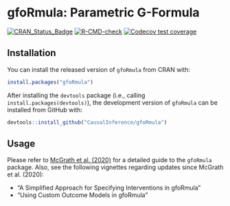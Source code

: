 
<!-- README.md is generated from README.Rmd. Please edit that file -->

# gfoRmula: Parametric G-Formula

<!-- badges: start -->

[![CRAN_Status_Badge](https://www.r-pkg.org/badges/version/gfoRmula)](https://cran.r-project.org/package=gfoRmula)
[![R-CMD-check](https://github.com/CausalInference/gfoRmula/actions/workflows/R-CMD-check.yaml/badge.svg)](https://github.com/CausalInference/gfoRmula/actions/workflows/R-CMD-check.yaml)
[![Codecov test
coverage](https://codecov.io/gh/CausalInference/gfoRmula/graph/badge.svg)](https://app.codecov.io/gh/CausalInference/gfoRmula)
<!-- badges: end -->

## Installation

You can install the released version of `gfoRmula` from CRAN with:

``` r
install.packages("gfoRmula")
```

After installing the `devtools` package (i.e., calling
`install.packages(devtools)`), the development version of `gfoRmula` can
be installed from GitHub with:

``` r
devtools::install_github("CausalInference/gfoRmula")
```

## Usage

Please refer to [McGrath et
al. (2020)](https://doi.org/10.1016/j.patter.2020.100008) for a detailed
guide to the `gfoRmula` package. Also, see the following vignettes
regarding updates since McGrath et al. (2020):

- “A Simplified Approach for Specifying Interventions in gfoRmula”
- “Using Custom Outcome Models in gfoRmula”
